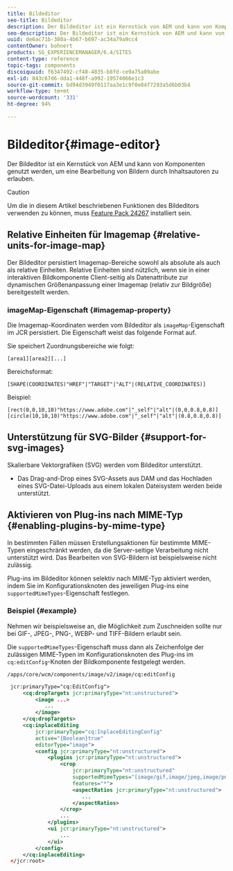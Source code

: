 ```yaml
---
title: Bildeditor
seo-title: Bildeditor
description: Der Bildeditor ist ein Kernstück von AEM und kann von Komponenten genutzt werden, um eine Bearbeitung von Bildern durch Inhaltsautoren zu erlauben.
seo-description: Der Bildeditor ist ein Kernstück von AEM und kann von Komponenten genutzt werden, um eine Bearbeitung von Bildern durch Inhaltsautoren zu erlauben.
uuid: de6ac71b-380a-4b67-b697-ac34a79a9cc4
contentOwner: bohnert
products: SG_EXPERIENCEMANAGER/6.4/SITES
content-type: reference
topic-tags: components
discoiquuid: f6347492-cf48-4835-b8fd-ce9a75a09abe
exl-id: 843c67d6-dda1-448f-a992-19574066e1c3
source-git-commit: bd94d3949f0117aa3e1c9f0e84f7293a5d6b03b4
workflow-type: tm+mt
source-wordcount: '331'
ht-degree: 94%

---
```


# Bildeditor{#image-editor}

Der Bildeditor ist ein Kernstück von AEM und kann von Komponenten genutzt werden, um eine Bearbeitung von Bildern durch Inhaltsautoren zu erlauben.

>[!CAUTION]
>
>Um die in diesem Artikel beschriebenen Funktionen des Bildeditors verwenden zu können, muss [Feature Pack 24267](https://www.adobeaemcloud.com/content/marketplace/marketplaceProxy.html?packagePath=/content/companies/public/adobe/packages/cq640/featurepack/cq-6.4.0-featurepack-24267) installiert sein.

## Relative Einheiten für Imagemap {#relative-units-for-image-map}

Der Bildeditor persistiert Imagemap-Bereiche sowohl als absolute als auch als relative Einheiten. Relative Einheiten sind nützlich, wenn sie in einer interaktiven Bildkomponente Client-seitig als Datenattribute zur dynamischen Größenanpassung einer Imagemap (relativ zur Bildgröße) bereitgestellt werden.

### imageMap-Eigenschaft {#imagemap-property}

Die Imagemap-Koordinaten werden vom Bildeditor als `imageMap`-Eigenschaft im JCR persistiert. Die Eigenschaft weist das folgende Format auf.

Sie speichert Zuordnungsbereiche wie folgt:

`[area1][area2][...]`

Bereichsformat:

`[SHAPE(COORDINATES)"HREF"|"TARGET"|"ALT"|(RELATIVE_COORDINATES)]`

Beispiel:

`[rect(0,0,10,10)"https://www.adobe.com"|"_self"|"alt"|(0,0,0.8,0.8)]`
`[circle(10,10,10)"https://www.adobe.com"|"_self"|"alt"|(0.8,0.8,0.8)]`

## Unterstützung für SVG-Bilder {#support-for-svg-images}

Skalierbare Vektorgrafiken (SVG) werden vom Bildeditor unterstützt.

* Das Drag-and-Drop eines SVG-Assets aus DAM und das Hochladen eines SVG-Datei-Uploads aus einem lokalen Dateisystem werden beide unterstützt.

## Aktivieren von Plug-ins nach MIME-Typ {#enabling-plugins-by-mime-type}

In bestimmten Fällen müssen Erstellungsaktionen für bestimmte MIME-Typen eingeschränkt werden, da die Server-seitige Verarbeitung nicht unterstützt wird. Das Bearbeiten von SVG-Bildern ist beispielsweise nicht zulässig.

Plug-ins im Bildeditor können selektiv nach MIME-Typ aktiviert werden, indem Sie im Konfigurationsknoten des jeweiligen Plug-ins eine `supportedMimeTypes`-Eigenschaft festlegen.

### Beispiel {#example}

Nehmen wir beispielsweise an, die Möglichkeit zum Zuschneiden sollte nur bei GIF-, JPEG-, PNG-, WEBP- und TIFF-Bildern erlaubt sein.

Die `supportedMimeTypes`-Eigenschaft muss dann als Zeichenfolge der zulässigen MIME-Typen im Konfigurationsknoten des Plug-ins im `cq:editConfig`-Knoten der Bildkomponente festgelegt werden.

`/apps/core/wcm/components/image/v2/image/cq:editConfig`

```xml
 jcr:primaryType="cq:EditConfig">
     <cq:dropTargets jcr:primaryType="nt:unstructured">
         <image ...>
            ...
         </image>
     </cq:dropTargets>
     <cq:inplaceEditing
         jcr:primaryType="cq:InplaceEditingConfig"
         active="{Boolean}true"
         editorType="image">
         <config jcr:primaryType="nt:unstructured">
             <plugins jcr:primaryType="nt:unstructured">
                 <crop
                     jcr:primaryType="nt:unstructured"
                     supportedMimeTypes="[image/gif,image/jpeg,image/png,image/webp,image/tiff]"
                     features="*">
                     <aspectRatios jcr:primaryType="nt:unstructured">
                        ...
                     </aspectRatios>
                 </crop>
                 ...
             </plugins>
             <ui jcr:primaryType="nt:unstructured">
                 ...
             </ui>
         </config>
     </cq:inplaceEditing>
 </jcr:root>
```
